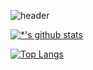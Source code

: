 ![header](https://capsule-render.vercel.app/api?type=wave&color=auto&height=300&section=header&text=깃허브%20특강&fontSize=90)

[![*'s github stats](https://github-readme-stats.vercel.app/api?username=soyeoning94)](https://github.com/soyeoning94)

[![Top Langs](https://github-readme-stats.vercel.app/api/top-langs/?username=soyeoning94)](https://github.com/soyeoning94/github-readme-stats)

